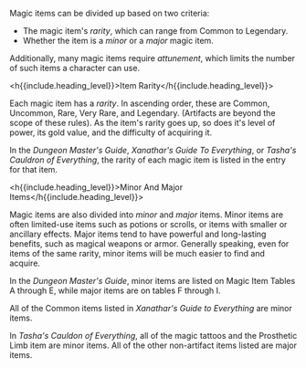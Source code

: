 Magic items can be divided up based on two criteria:

- The magic item's *rarity*, which can range from Common to Legendary.
- Whether the item is a *minor* or a *major* magic item.

Additionally, many magic items require *attunement*, which limits the number of such items a character can use.

<h{{include.heading_level}}>Item Rarity</h{{include.heading_level}}>

Each magic item has a *rarity*. In ascending order, these are Common, Uncommon, Rare, Very Rare, and Legendary. (Artifacts are beyond the scope of these rules). As the item's rarity goes up, so does it's level of power, its gold value, and the difficulty of acquiring it.

In the *Dungeon Master's Guide*, *Xanathar's Guide To Everything*, or *Tasha's Cauldron of Everything*, the rarity of each magic item is listed in the entry for that item.

<h{{include.heading_level}}>Minor And Major Items</h{{include.heading_level}}>

Magic items are also divided into *minor* and *major* items. Minor items are often limited-use items such as potions or scrolls, or items with smaller or ancillary effects. Major items tend to have powerful and long-lasting benefits, such as magical weapons or armor. Generally speaking, even for items of the same rarity, minor items will be much easier to find and acquire.

In the *Dungeon Master's Guide*, minor items are listed on Magic Item Tables A through E, while major items are on tables F through I.

All of the Common items listed in *Xanathar's Guide to Everything* are minor items.

In *Tasha's Cauldon of Everything*, all of the magic tattoos and the Prosthetic Limb item are minor items. All of the other non-artifact items listed are major items.
